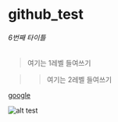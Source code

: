 # github_test

###### 6번째 타이틀

> 여기는 1레벨 들여쓰기

>> 여기는 2레벨 들여쓰기

[google](https://google.com)

![alt test](https://www.google.com/url?sa=i&url=https%3A%2F%2Fpokemon.fandom.com%2Fko%2Fwiki%2F%25ED%2594%25BC%25EC%25B9%25B4%25EC%25B8%2584_(%25ED%258F%25AC%25EC%25BC%2593%25EB%25AA%25AC)&psig=AOvVaw1hLQg-Ex5KJ4iq69XqAnqa&ust=1664516141405000&source=images&cd=vfe&ved=0CAwQjRxqFwoTCJj-nPyjufoCFQAAAAAdAAAAABAD)

